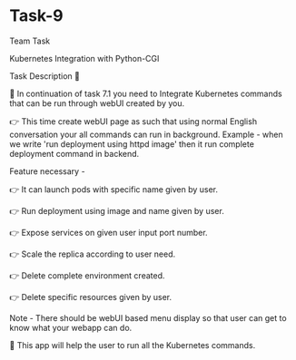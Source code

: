 # Task-9
Team Task

Kubernetes Integration with Python-CGI

Task Description 📄

📌 In continuation of task 7.1 you need to Integrate Kubernetes commands that can be run through webUI created by you.

👉 This time create webUI page as such that using normal English conversation your all commands can run in background. Example - when we write 'run deployment using httpd image' then it run complete deployment command in backend.

Feature necessary -

👉 It can launch pods with specific name given by user.

👉 Run deployment using image and name given by user.

👉 Expose services on given user input port number.

👉 Scale the replica according to user need.

👉 Delete complete environment created.

👉 Delete specific resources given by user.

Note - There should be webUI based menu display so that user can get to know what your webapp can do.

📌 This app will help the user to run all the Kubernetes commands.
